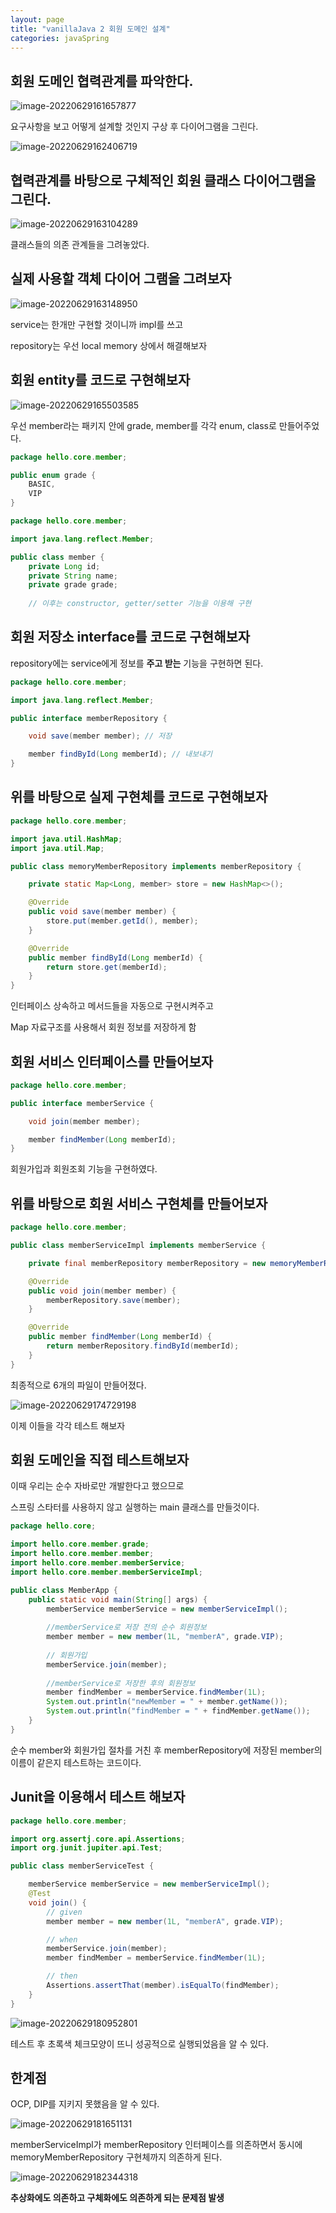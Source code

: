 ```yaml
---
layout: page
title: "vanillaJava 2 회원 도메인 설계"
categories: javaSpring
---
```


## 회원 도메인 협력관계를 파악한다.

![image-20220629161657877](../images/2022-06-29-javaSpring_%EC%98%88%EC%A0%9C%EB%A7%8C%EB%93%A4%EA%B8%B02_%ED%9A%8C%EC%9B%90%EB%8F%84%EB%A9%94%EC%9D%B8%EC%84%A4%EA%B3%84%EB%B0%8F%EA%B0%9C%EB%B0%9C%EB%B0%8F%ED%85%8C%EC%8A%A4%ED%8A%B8/image-20220629161657877.png)

요구사항을 보고 어떻게 설계할 것인지 구상 후 다이어그램을 그린다.

![image-20220629162406719](../images/2022-06-29-javaSpring_%EC%98%88%EC%A0%9C%EB%A7%8C%EB%93%A4%EA%B8%B02_%ED%9A%8C%EC%9B%90%EB%8F%84%EB%A9%94%EC%9D%B8%EC%84%A4%EA%B3%84%EB%B0%8F%EA%B0%9C%EB%B0%9C%EB%B0%8F%ED%85%8C%EC%8A%A4%ED%8A%B8/image-20220629162406719.png)

## 협력관계를 바탕으로 구체적인 회원 클래스 다이어그램을 그린다.

![image-20220629163104289](../images/2022-06-29-javaSpring_%EC%98%88%EC%A0%9C%EB%A7%8C%EB%93%A4%EA%B8%B02_%ED%9A%8C%EC%9B%90%EB%8F%84%EB%A9%94%EC%9D%B8%EC%84%A4%EA%B3%84%EB%B0%8F%EA%B0%9C%EB%B0%9C%EB%B0%8F%ED%85%8C%EC%8A%A4%ED%8A%B8/image-20220629163104289.png)

클래스들의 의존 관계들을 그려놓았다.

## 실제 사용할 객체 다이어 그램을 그려보자

![image-20220629163148950](../images/2022-06-29-javaSpring_%EC%98%88%EC%A0%9C%EB%A7%8C%EB%93%A4%EA%B8%B02_%ED%9A%8C%EC%9B%90%EB%8F%84%EB%A9%94%EC%9D%B8%EC%84%A4%EA%B3%84%EB%B0%8F%EA%B0%9C%EB%B0%9C%EB%B0%8F%ED%85%8C%EC%8A%A4%ED%8A%B8/image-20220629163148950.png)

service는 한개만 구현할 것이니까 impl를 쓰고

repository는 우선 local memory 상에서 해결해보자

## 회원 entity를 코드로 구현해보자

![image-20220629165503585](../images/2022-06-29-javaSpring_%EC%98%88%EC%A0%9C%EB%A7%8C%EB%93%A4%EA%B8%B02_%ED%9A%8C%EC%9B%90%EB%8F%84%EB%A9%94%EC%9D%B8%EC%84%A4%EA%B3%84%EB%B0%8F%EA%B0%9C%EB%B0%9C%EB%B0%8F%ED%85%8C%EC%8A%A4%ED%8A%B8/image-20220629165503585.png)

우선 member라는 패키지 안에 grade, member를 각각 enum, class로 만들어주었다.

```java
package hello.core.member;

public enum grade {
    BASIC,
    VIP
}
```

```java
package hello.core.member;

import java.lang.reflect.Member;

public class member {
    private Long id;
    private String name;
    private grade grade;
    
   	// 이후는 constructor, getter/setter 기능을 이용해 구현
```

## 회원 저장소 interface를 코드로 구현해보자

repository에는 service에게 정보를 **주고 받는** 기능을 구현하면 된다.

```java
package hello.core.member;

import java.lang.reflect.Member;

public interface memberRepository {

    void save(member member); // 저장

    member findById(Long memberId); // 내보내기
}
```

## 위를 바탕으로 실제 구현체를 코드로 구현해보자

```java
package hello.core.member;

import java.util.HashMap;
import java.util.Map;

public class memoryMemberRepository implements memberRepository {

    private static Map<Long, member> store = new HashMap<>();

    @Override
    public void save(member member) {
        store.put(member.getId(), member);
    }

    @Override
    public member findById(Long memberId) {
        return store.get(memberId);
    }
}
```

인터페이스 상속하고 메서드들을 자동으로 구현시켜주고

Map 자료구조를 사용해서 회원 정보를 저장하게 함

## 회원 서비스 인터페이스를 만들어보자

```java
package hello.core.member;

public interface memberService {

    void join(member member);

    member findMember(Long memberId);
}
```

회원가입과 회원조회 기능을 구현하였다.

## 위를 바탕으로 회원 서비스 구현체를 만들어보자

```java
package hello.core.member;

public class memberServiceImpl implements memberService {

    private final memberRepository memberRepository = new memoryMemberRepository();

    @Override
    public void join(member member) {
        memberRepository.save(member);
    }

    @Override
    public member findMember(Long memberId) {
        return memberRepository.findById(memberId);
    }
}
```

최종적으로 6개의 파일이 만들어졌다.

![image-20220629174729198](../images/2022-06-29-javaSpring_%EC%98%88%EC%A0%9C%EB%A7%8C%EB%93%A4%EA%B8%B02_%ED%9A%8C%EC%9B%90%EB%8F%84%EB%A9%94%EC%9D%B8%EC%84%A4%EA%B3%84%EB%B0%8F%EA%B0%9C%EB%B0%9C%EB%B0%8F%ED%85%8C%EC%8A%A4%ED%8A%B8/image-20220629174729198.png)

이제 이들을 각각 테스트 해보자

## 회원 도메인을 직접 테스트해보자

이때 우리는 순수 자바로만 개발한다고 했으므로

스프링 스타터를 사용하지 않고 실행하는 main 클래스를 만들것이다.

```java
package hello.core;

import hello.core.member.grade;
import hello.core.member.member;
import hello.core.member.memberService;
import hello.core.member.memberServiceImpl;

public class MemberApp {
    public static void main(String[] args) {
        memberService memberService = new memberServiceImpl();
        
		//memberService로 저장 전의 순수 회원정보
        member member = new member(1L, "memberA", grade.VIP); 
        
        // 회원가입
        memberService.join(member);
        
		//memberService로 저장한 후의 회원정보
        member findMember = memberService.findMember(1L); 
        System.out.println("newMember = " + member.getName());
        System.out.println("findMember = " + findMember.getName());
    }
}
```

순수 member와 회원가입 절차를 거친 후 memberRepository에 저장된 member의 이름이 같은지 테스트하는 코드이다.

## Junit을 이용해서 테스트 해보자

```java
package hello.core.member;

import org.assertj.core.api.Assertions;
import org.junit.jupiter.api.Test;

public class memberServiceTest {

    memberService memberService = new memberServiceImpl();
    @Test
    void join() {
        // given
        member member = new member(1L, "memberA", grade.VIP);

        // when
        memberService.join(member);
        member findMember = memberService.findMember(1L);

        // then
        Assertions.assertThat(member).isEqualTo(findMember);
    }
}
```

![image-20220629180952801](../images/2022-06-29-javaSpring_%EC%98%88%EC%A0%9C%EB%A7%8C%EB%93%A4%EA%B8%B02_%ED%9A%8C%EC%9B%90%EB%8F%84%EB%A9%94%EC%9D%B8%EC%84%A4%EA%B3%84%EB%B0%8F%EA%B0%9C%EB%B0%9C%EB%B0%8F%ED%85%8C%EC%8A%A4%ED%8A%B8/image-20220629180952801.png)

테스트 후 초록색 체크모양이 뜨니 성공적으로 실행되었음을 알 수 있다.

## 한계점

OCP, DIP를 지키지 못했음을 알 수 있다.

![image-20220629181651131](../images/2022-06-29-javaSpring_%EC%98%88%EC%A0%9C%EB%A7%8C%EB%93%A4%EA%B8%B02_%ED%9A%8C%EC%9B%90%EB%8F%84%EB%A9%94%EC%9D%B8%EC%84%A4%EA%B3%84%EB%B0%8F%EA%B0%9C%EB%B0%9C%EB%B0%8F%ED%85%8C%EC%8A%A4%ED%8A%B8/image-20220629181651131.png)

memberServiceImpl가 memberRepository 인터페이스를 의존하면서 동시에 memoryMemberRepository 구현체까지 의존하게 된다.

![image-20220629182344318](../images/2022-06-29-javaSpring_%EC%98%88%EC%A0%9C%EB%A7%8C%EB%93%A4%EA%B8%B02_%ED%9A%8C%EC%9B%90%EB%8F%84%EB%A9%94%EC%9D%B8%EC%84%A4%EA%B3%84%EB%B0%8F%EA%B0%9C%EB%B0%9C%EB%B0%8F%ED%85%8C%EC%8A%A4%ED%8A%B8/image-20220629182344318.png)

**추상화에도 의존하고 구체화에도 의존하게 되는 문제점 발생**

